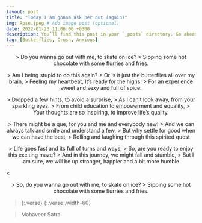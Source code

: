 ```yaml
---
layout: post
title: "Today I am gonna ask her out (again)"
img: Rose.jpeg # Add image post (optional)
date: 2022-01-23 11:06:00 +0300
description: You’ll find this post in your `_posts` directory. Go ahead and edit it and re-build the site to see your changes. # Add post description (optional)
tag: [Butterflies, Crush, Anxious]
---
```

<p align="center">
>  Do you wanna go out with me, to skate on ice?
>  Sipping some hot chocolate with some flurries and fries.
</p>

<p align="center">
>  Am I being stupid to do this again?
>  Or is it just the butterflies all over my brain,
>  Feeling my heartbeat, It’s ready for the highs!
>  For an experience sweet and sexy and full of spice.
</p>

<p align="center">
>  Dropped a few hints, to avoid a surprise,
>  As I can’t look away, from your sparkling eyes.
>  From child education to empowerment and equality,
>  Your thoughts are so inspiring, to improve life’s quality.
</p>

<p align="center">
>  There might be a que, for you and me and everybody new!
>  And we can always talk and smile and understand a few,
>  But why settle for good when we can have the best,
>  Rolling and laughing through this spirited quest
</p>

<p align="center">
>  Life goes fast and its full of turns and ways,
>  So, are you ready to enjoy this exciting maze? 
>  And in this journey, we might fall and stumble,
>  But I am sure, we will be up stronger, happier and a bit more humble
</p>

<
<p align="center">
>  So, do you wanna go out with me, to skate on ice?
>  Sipping some hot chocolate with some flurries and fries.
</p>

> {:.verse}
{:.verse .width-60}

>   Mahaveer Satra